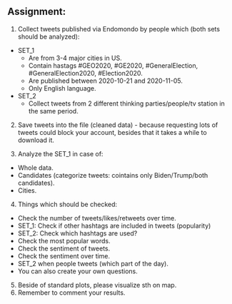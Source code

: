 ## Assignment:

1. Collect tweets published via Endomondo by people which (both sets should be analyzed):
* SET_1
  * Are from 3-4 major cities in US.
  * Contain hastags #GEO2020, #GE2020, #GeneralElection,
  #GeneralElection2020, #Election2020.
  * Are published between 2020-10-21 and 2020-11-05.
  * Only English language.
* SET_2
  * Collect tweets from 2 different thinking parties/people/tv station in the same period.
  
2. Save tweets into the file (cleaned data) - because requesting lots of tweets could block your account, besides that it takes a while to download it.


3. Analyze the SET_1 in case of:
  * Whole data.
  * Candidates (categorize tweets: cointains only Biden/Trump/both candidates).
  * Cities.
4. Things which should be checked:
  * Check the number of tweets/likes/retweets over time.
  * SET_1: Check if other hashtags are included in tweets (popularity)
  * SET_2: Check which hashtags are used?
  * Check the most popular words.
  * Check the sentiment of tweets.
  * Check the sentiment over time.
  * SET_2 when people tweets (which part of the day).
  * You can also create your own questions.
5. Beside of standard plots, please visualize sth on map.
6. Remember to comment your results.
